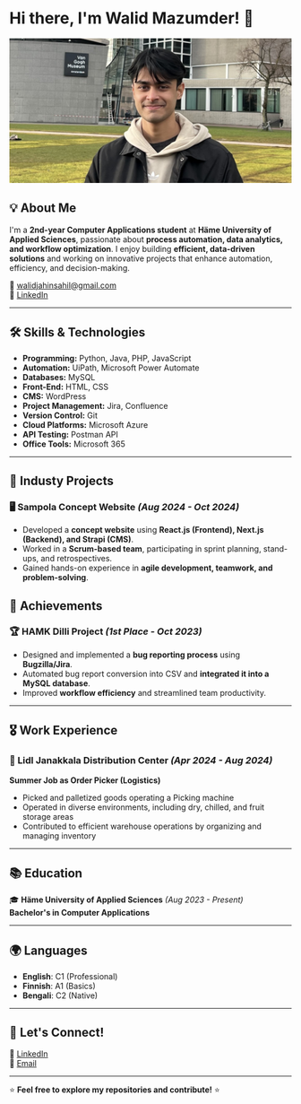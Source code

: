 # Hi there, I'm Walid Mazumder! 👋

![Profile Banner](IMG_6371.jpg)  

## 💡 About Me
I'm a **2nd-year Computer Applications student** at **Häme University of Applied Sciences**, passionate about **process automation, data analytics, and workflow optimization**. I enjoy building **efficient, data-driven solutions** and working on innovative projects that enhance automation, efficiency, and decision-making.
 
📧 [walidjahinsahil@gmail.com](mailto:walidjahinsahil@gmail.com)  
🔗 [LinkedIn](https://www.linkedin.com/in/walid-mazumder-1472692b0/)  

---

## 🛠️ Skills & Technologies
- **Programming:** Python, Java, PHP, JavaScript
- **Automation:** UiPath, Microsoft Power Automate
- **Databases:** MySQL
- **Front-End:** HTML, CSS
- **CMS:** WordPress
- **Project Management:** Jira, Confluence
- **Version Control:** Git
- **Cloud Platforms:** Microsoft Azure
- **API Testing:** Postman API
- **Office Tools:** Microsoft 365

---

## 🚀 Industy Projects
### 🖥️ Sampola Concept Website *(Aug 2024 - Oct 2024)*
- Developed a **concept website** using **React.js (Frontend), Next.js (Backend), and Strapi (CMS)**.
- Worked in a **Scrum-based team**, participating in sprint planning, stand-ups, and retrospectives.
- Gained hands-on experience in **agile development, teamwork, and problem-solving**.

## 📜 Achievements

### 🏆 HAMK Dilli Project *(1st Place - Oct 2023)*
- Designed and implemented a **bug reporting process** using **Bugzilla/Jira**.
- Automated bug report conversion into CSV and **integrated it into a MySQL database**.
- Improved **workflow efficiency** and streamlined team productivity.

---

## 🎖️ Work Experience
### 🚜 Lidl Janakkala Distribution Center *(Apr 2024 - Aug 2024)*
**Summer Job as Order Picker (Logistics)**
 - Picked and palletized goods operating a Picking machine
 - Operated in diverse environments, including dry, chilled, and fruit storage areas
 - Contributed to efficient warehouse operations by organizing and managing inventory
   
---

## 📚 Education
🎓 **Häme University of Applied Sciences** *(Aug 2023 - Present)*  
**Bachelor's in Computer Applications**

---


## 🌍 Languages
- **English**: C1 (Professional)
- **Finnish**: A1 (Basics)
- **Bengali**: C2 (Native)

---

## 🤝 Let's Connect!
💼 [LinkedIn](https://www.linkedin.com/in/walid-mazumder-1472692b0/)  
📧 [Email](mailto:walidjahinsahil@gmail.com)  

---

⭐ **Feel free to explore my repositories and contribute!** ⭐
